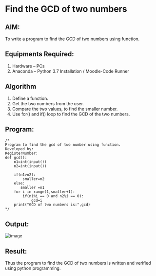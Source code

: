 # Find the GCD of two numbers

## AIM:
To write a program to find the GCD of two numbers using function.

## Equipments Required:
1. Hardware – PCs
2. Anaconda – Python 3.7 Installation / Moodle-Code Runner

## Algorithm
1. Define a function.
2. Get the two numbers from the user.
3. Compare the two values, to find the smaller number.
4. Use for() and if() loop to find the GCD of the two numbers.

## Program:
```
/*
Program to find the gcd of two number using function.
Developed by: 
RegisterNumber:
def gcd():
    n1=int(input())
    n2=int(input())

    if(n1>n2):
        smaller=n2
    else:
       smaller =n1
    for i in range(1,smaller+1):
        if(n1%i == 0 and n2%i == 0):
            gcd=i
    print("GCD of two numbers is:",gcd)
*/
```

## Output:
![image](https://github.com/sanjay5656/GCD-of-two-numbers/assets/115128955/2d1884fb-ff4d-4c14-bfa6-5df0b3241a61)


## Result:
Thus the program to find the GCD of two numbers is written and verified using python programming.
